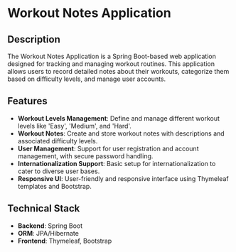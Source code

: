 # Workout Notes Application

## Description
The Workout Notes Application is a Spring Boot-based web application designed for tracking and managing workout routines. This application allows users to record detailed notes about their workouts, categorize them based on difficulty levels, and manage user accounts.

## Features
- **Workout Levels Management**: Define and manage different workout levels like 'Easy', 'Medium', and 'Hard'.
- **Workout Notes**: Create and store workout notes with descriptions and associated difficulty levels.
- **User Management**: Support for user registration and account management, with secure password handling.
- **Internationalization Support**: Basic setup for internationalization to cater to diverse user bases.
- **Responsive UI**: User-friendly and responsive interface using Thymeleaf templates and Bootstrap.

## Technical Stack
- **Backend**: Spring Boot
- **ORM**: JPA/Hibernate
- **Frontend**: Thymeleaf, Bootstrap
